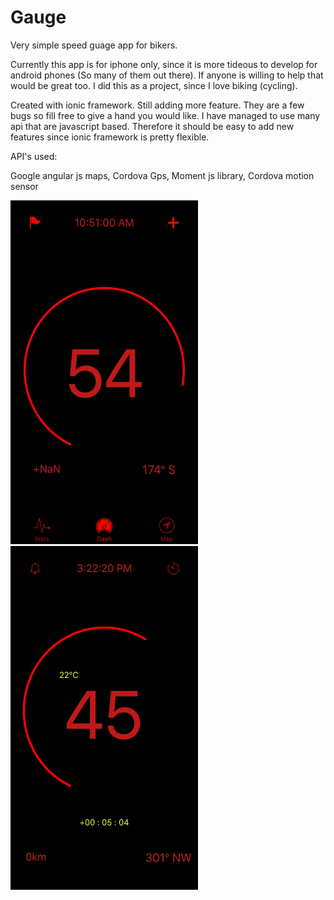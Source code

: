 # Gauge
Very simple speed guage app for bikers. 

Currently this app is for iphone only, since it is more tideous to develop for android phones (So many of them out there). 
If anyone is willing to help that would be great too. I did this as a project, since I love biking (cycling). 

Created with ionic framework. Still adding more feature. 
They are a few bugs so fill free to give a hand you would like. 
I have managed to use many api that are javascript based. 
Therefore it should be easy to add new features since ionic framework is pretty flexible. 




API's used: 

  Google angular js maps, 
  Cordova Gps, 
  Moment js library, 
  Cordova motion sensor




<img src="thumb_IMG_0010_1024.jpg" alt="alt text" width="300" height="550"> <img src="thumb_IMG_0071_1024.jpg" alt="alt text" width="300" height="550">
